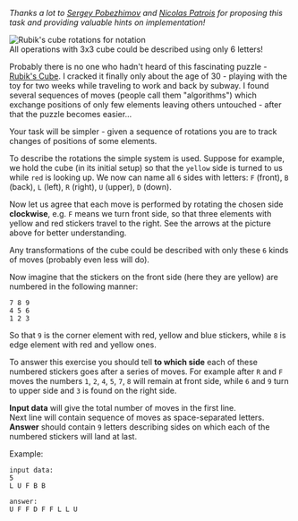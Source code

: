 _Thanks a lot to [Sergey Pobezhimov](../user_profile/moffserge) and [Nicolas Patrois](../user_profile/nicolaspatrois)
for proposing this task and providing valuable hints on implementation!_

<div class="centered hint">
	<img alt="Rubik's cube rotations for notation" src="http://s30.postimg.org/v89nmmbu9/3x3_Notation.jpg"/><br/>
	<span>All operations with 3x3 cube could be described using only 6 letters!</span>
</div>

Probably there is no one who hadn't heard of this fascinating puzzle -
[Rubik's Cube](http://en.wikipedia.org/wiki/Rubik%27s_Cube). I cracked it finally only about the age of 30 - playing
with the toy for two weeks while traveling to work and back by subway. I found several sequences of moves (people
call them "algorithms") which exchange positions of only few elements leaving others untouched - after that the puzzle
becomes easier...

Your task will be simpler - given a sequence of rotations you are to track changes of positions of some elements.

To describe the rotations the simple system is used. Suppose for example, we hold the cube (in its initial setup) so
that the `yellow` side is turned to us while `red` is looking up. We now can name all `6` sides with letters:
`F` (front), `B` (back), `L` (left), `R` (right), `U` (upper), `D` (down).

Now let us agree that each move is performed by rotating the chosen side **clockwise**, e.g. `F` means we turn front
side, so that three elements with yellow and red stickers travel to the right. See the arrows at the picture above
for better understanding.

Any transformations of the cube could be described with only these `6` kinds of moves (probably even less will do).

Now imagine that the stickers on the front side (here they are yellow) are numbered in the following manner:

    7 8 9
	4 5 6
	1 2 3

So that `9` is the corner element with red, yellow and blue stickers, while `8` is edge element with red and yellow ones.

To answer this exercise you should tell **to which side** each of these numbered stickers goes after a series of moves.
For example after `R` and `F` moves the numbers `1`, `2`, `4`, `5`, `7`, `8` will remain at front side, while `6` and
`9` turn to upper side and `3` is found on the right side.

**Input data** will give the total number of moves in the first line.  
Next line will contain sequence of moves as space-separated letters.  
**Answer** should contain `9` letters describing sides on which each of the numbered stickers will land at last.

Example:

    input data:
	5
	L U F B B
	
	answer:
	U F F D F F L L U
